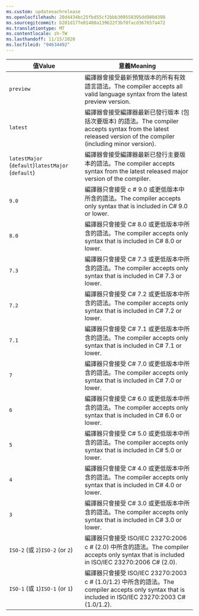 ```yaml
---
ms.custom: updateeachrelease
ms.openlocfilehash: 20d4434bc25fbd55cf2bbb309558395dd980d398
ms.sourcegitcommit: b201d177e01480a139622f3bf8facd367657a472
ms.translationtype: MT
ms.contentlocale: zh-TW
ms.lasthandoff: 11/15/2020
ms.locfileid: "94634492"
---
```

| <span data-ttu-id="77456-101">值</span><span class="sxs-lookup"><span data-stu-id="77456-101">Value</span></span>                     | <span data-ttu-id="77456-102">意義</span><span class="sxs-lookup"><span data-stu-id="77456-102">Meaning</span></span>                                                                                                 |
|---------------------------|---------------------------------------------------------------------------------------------------------|
| `preview`                 | <span data-ttu-id="77456-103">編譯器會接受最新預覽版本的所有有效語言語法。</span><span class="sxs-lookup"><span data-stu-id="77456-103">The compiler accepts all valid language syntax from the latest preview version.</span></span>                         |
| `latest`                  | <span data-ttu-id="77456-104">編譯器會接受編譯器最新已發行版本 (包括次要版本) 的語法。</span><span class="sxs-lookup"><span data-stu-id="77456-104">The compiler accepts syntax from the latest released version of the compiler (including minor version).</span></span> |
| <span data-ttu-id="77456-105">`latestMajor` (`default`)</span><span class="sxs-lookup"><span data-stu-id="77456-105">`latestMajor` (`default`)</span></span> | <span data-ttu-id="77456-106">編譯器會接受編譯器最新已發行主要版本的語法。</span><span class="sxs-lookup"><span data-stu-id="77456-106">The compiler accepts syntax from the latest released major version of the compiler.</span></span>                     |
| `9.0`                     | <span data-ttu-id="77456-107">編譯器只會接受 c # 9.0 或更低版本中所含的語法。</span><span class="sxs-lookup"><span data-stu-id="77456-107">The compiler accepts only syntax that is included in C# 9.0 or lower.</span></span>                                   |
| `8.0`                     | <span data-ttu-id="77456-108">編譯器只會接受 C# 8.0 或更低版本中所含的語法。</span><span class="sxs-lookup"><span data-stu-id="77456-108">The compiler accepts only syntax that is included in C# 8.0 or lower.</span></span>                                   |
| `7.3`                     | <span data-ttu-id="77456-109">編譯器只會接受 C# 7.3 或更低版本中所含的語法。</span><span class="sxs-lookup"><span data-stu-id="77456-109">The compiler accepts only syntax that is included in C# 7.3 or lower.</span></span>                                   |
| `7.2`                     | <span data-ttu-id="77456-110">編譯器只會接受 C# 7.2 或更低版本中所含的語法。</span><span class="sxs-lookup"><span data-stu-id="77456-110">The compiler accepts only syntax that is included in C# 7.2 or lower.</span></span>                                   |
| `7.1`                     | <span data-ttu-id="77456-111">編譯器只會接受 C# 7.1 或更低版本中所含的語法。</span><span class="sxs-lookup"><span data-stu-id="77456-111">The compiler accepts only syntax that is included in C# 7.1 or lower.</span></span>                                   |
| `7`                       | <span data-ttu-id="77456-112">編譯器只會接受 C# 7.0 或更低版本中所含的語法。</span><span class="sxs-lookup"><span data-stu-id="77456-112">The compiler accepts only syntax that is included in C# 7.0 or lower.</span></span>                                   |
| `6`                       | <span data-ttu-id="77456-113">編譯器只會接受 C# 6.0 或更低版本中所含的語法。</span><span class="sxs-lookup"><span data-stu-id="77456-113">The compiler accepts only syntax that is included in C# 6.0 or lower.</span></span>                                   |
| `5`                       | <span data-ttu-id="77456-114">編譯器只會接受 C# 5.0 或更低版本中所含的語法。</span><span class="sxs-lookup"><span data-stu-id="77456-114">The compiler accepts only syntax that is included in C# 5.0 or lower.</span></span>                                   |
| `4`                       | <span data-ttu-id="77456-115">編譯器只會接受 C# 4.0 或更低版本中所含的語法。</span><span class="sxs-lookup"><span data-stu-id="77456-115">The compiler accepts only syntax that is included in C# 4.0 or lower.</span></span>                                   |
| `3`                       | <span data-ttu-id="77456-116">編譯器只會接受 C# 3.0 或更低版本中所含的語法。</span><span class="sxs-lookup"><span data-stu-id="77456-116">The compiler accepts only syntax that is included in C# 3.0 or lower.</span></span>                                   |
| <span data-ttu-id="77456-117">`ISO-2` (或 `2`)</span><span class="sxs-lookup"><span data-stu-id="77456-117">`ISO-2` (or `2`)</span></span>          | <span data-ttu-id="77456-118">編譯器只會接受 ISO/IEC 23270:2006 c # (2.0) 中所含的語法。</span><span class="sxs-lookup"><span data-stu-id="77456-118">The compiler accepts only syntax that is included in ISO/IEC 23270:2006 C# (2.0).</span></span>                       |
| <span data-ttu-id="77456-119">`ISO-1` (或 `1`)</span><span class="sxs-lookup"><span data-stu-id="77456-119">`ISO-1` (or `1`)</span></span>          | <span data-ttu-id="77456-120">編譯器只會接受 ISO/IEC 23270:2003 c # (1.0/1.2) 中所含的語法。</span><span class="sxs-lookup"><span data-stu-id="77456-120">The compiler accepts only syntax that is included in ISO/IEC 23270:2003 C# (1.0/1.2).</span></span>                   |
